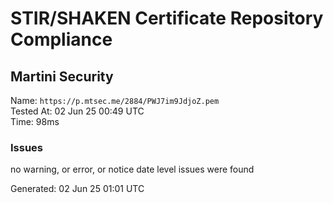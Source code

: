 # STIR/SHAKEN Certificate Repository Compliance

## Martini Security

Name: `https://p.mtsec.me/2884/PWJ7im9JdjoZ.pem`\
Tested At: 02 Jun 25 00:49 UTC\
Time: 98ms

### Issues

no warning, or error, or notice date level issues were found

Generated: 02 Jun 25 01:01 UTC